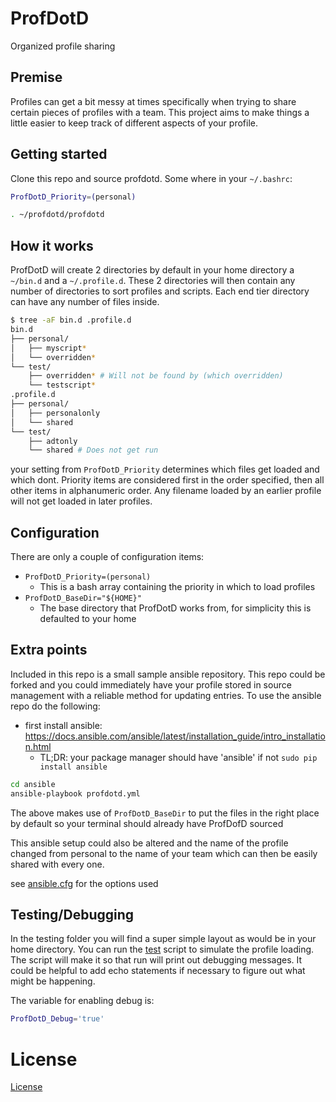 # ProfDotD

Organized profile sharing

## Premise

Profiles can get a bit messy at times specifically when trying to share certain pieces of profiles with a team. This project aims to make things a little easier to keep track of different aspects of your profile.

## Getting started

Clone this repo and source profdotd. Some where in your `~/.bashrc`:

```bash
ProfDotD_Priority=(personal)

. ~/profdotd/profdotd
```

## How it works

ProfDotD will create 2 directories by default in your home directory a `~/bin.d` and a `~/.profile.d`. These 2 directories will then contain any number of directories to sort profiles and scripts. Each end tier directory can have any number of files inside.

```bash
$ tree -aF bin.d .profile.d
bin.d
├── personal/
│   ├── myscript*
│   └── overridden*
└── test/
    ├── overridden* # Will not be found by (which overridden)
    └── testscript*
.profile.d
├── personal/
│   ├── personalonly
│   └── shared
└── test/
    ├── adtonly
    └── shared # Does not get run
```

your setting from `ProfDotD_Priority` determines which files get loaded and which dont. Priority items are considered first in the order specified, then all other items in alphanumeric order. Any filename loaded by an earlier profile will not get loaded in later profiles.

## Configuration

There are only a couple of configuration items:

* `ProfDotD_Priority=(personal)`
    * This is a bash array containing the priority in which to load profiles
* `ProfDotD_BaseDir="${HOME}"`
    * The base directory that ProfDotD works from, for simplicity this is defaulted to your home
    
## Extra points

Included in this repo is a small sample ansible repository. This repo could be forked and you could immediately have your profile stored in source management with a reliable method for updating entries. To use the ansible repo do the following:

* first install ansible: https://docs.ansible.com/ansible/latest/installation_guide/intro_installation.html
    * TL;DR: your package manager should have 'ansible' if not `sudo pip install ansible`


```bash
cd ansible
ansible-playbook profdotd.yml
```

The above makes use of `ProfDotD_BaseDir` to put the files in the right place by default so your terminal should already have ProfDofD sourced

This ansible setup could also be altered and the name of the profile changed from personal to the name of your team which can then be easily shared with every one.

see [ansible.cfg](ansible/ansible.cfg) for the options used

## Testing/Debugging

In the testing folder you will find a super simple layout as would be in your home directory. You can run the [test](test) script to simulate the profile loading. The script will make it so that run will print out debugging messages. It could be helpful to add echo statements if necessary to figure out what might be happening.

The variable for enabling debug is:

```bash
ProfDotD_Debug='true'
```

# License

[License](LICENSE)